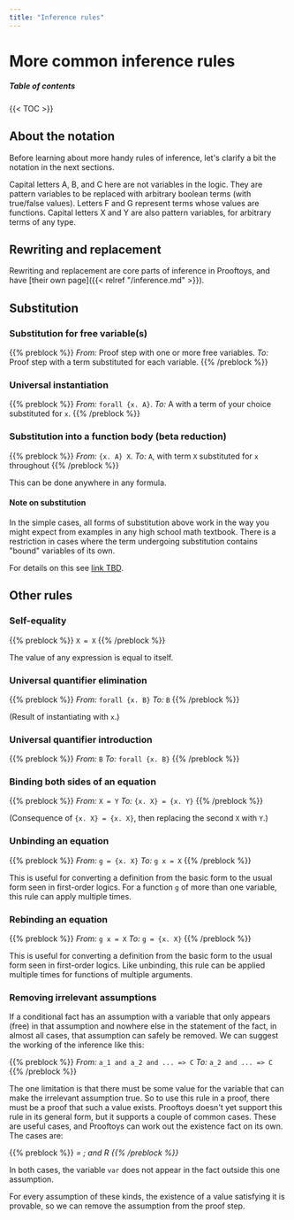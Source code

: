 ```yaml
---
title: "Inference rules"
---
```


# More common inference rules

##### Table of contents

{{< TOC >}}

## About the notation

Before learning about more handy rules of inference, let's clarify
a bit the notation in the next sections.

Capital letters A, B, and C here are not variables in the logic.  They
are pattern variables to be replaced with arbitrary boolean terms
(with true/false values).  Letters F and G represent terms whose
values are functions.  Capital letters X and Y are also pattern
variables, for arbitrary terms of any type.

## Rewriting and replacement

Rewriting and replacement are core parts of inference in Prooftoys,
and have [their own page]({{< relref "/inference.md" >}}).

## Substitution

### Substitution for free variable(s)

{{% preblock %}}
_From:_ Proof step with one or more free variables.
_To:_ Proof step with a term substituted for each variable.
{{% /preblock %}}

### Universal instantiation

{{% preblock %}}
_From:_ `forall {x. A}`.
_To:_ A with a term of your choice substituted for `x`.
{{% /preblock %}}

### Substitution into a function body (beta reduction)

{{% preblock %}}
_From:_ `{x. A} X`.
_To:_ `A`, with term `X` substituted for `x` throughout
{{% /preblock %}}

This can be done anywhere in any formula.

#### Note on substitution

In the simple cases, all forms of substitution above work in the way
you might expect from examples in any high school math textbook.
There is a restriction in cases where the term undergoing substitution
contains "bound" variables of its own.

For details on this see [link TBD](http://prooftoys.org/TBD).

## Other rules

### Self-equality

{{% preblock %}}
`X = X`
{{% /preblock %}}

The value of any expression is equal to itself.

### Universal quantifier elimination

{{% preblock %}}
_From:_ `forall {x. B}`
_To:_ `B`
{{% /preblock %}}

(Result of instantiating with `x`.)

### Universal quantifier introduction

{{% preblock %}}
_From:_ `B`
_To:_ `forall {x. B}`
{{% /preblock %}}

### Binding both sides of an equation

{{% preblock %}}
_From:_ `X = Y`
_To:_ `{x. X} = {x. Y}`
{{% /preblock %}}

(Consequence of `{x. X} = {x. X}`, then replacing the second `X` with
`Y`.)

### Unbinding an equation

{{% preblock %}}
_From:_ `g = {x. X}`
_To:_ `g x = X`
{{% /preblock %}}

This is useful for converting a definition from the basic form to the
usual form seen in first-order logics.  For a function `g` of more
than one variable, this rule can apply multiple times.

### Rebinding an equation

{{% preblock %}}
_From:_ `g x = X`
_To:_ `g = {x. X}`
{{% /preblock %}}

This is useful for converting a definition from the basic
form to the usual form seen in first-order logics.  Like
unbinding, this rule can be applied multiple times for
functions of multiple arguments.

### Removing irrelevant assumptions

If a conditional fact has an assumption with a variable
that only appears (free) in that assumption and nowhere
else in the statement of the fact, in almost all cases,
that assumption can safely be removed.  We can suggest
the working of the inference like this:

{{% preblock %}}
_From:_ `a_1 and a_2 and ... => C`
_To:_ `a_2 and ... => C`
{{% /preblock %}}

The one limitation is that there must be some value for the variable
that can make the irrelevant assumption true.  So to use this rule in
a proof, there must be a proof that such a value exists.  Prooftoys
doesn't yet support this rule in its general form, but it supports a
couple of common cases.  These are useful cases, and Prooftoys can
work out the existence fact on its own.  The cases are:

{{% preblock %}}
<var> = <term>; and
R <var>
{{% /preblock %}}

In both cases, the variable `var` does not appear in the
fact outside this one assumption.

For every assumption of these kinds, the existence of a value
satisfying it is provable, so we can remove the assumption from the
proof step.
